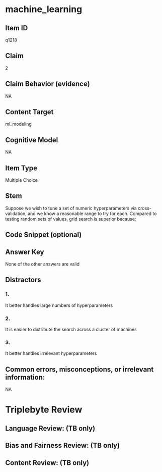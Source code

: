 # machine_learning

## Item ID
q1218

## Claim
2

## Claim Behavior (evidence)
NA

## Content Target
ml_modeling

## Cognitive Model
NA

## Item Type
Multiple Choice

## Stem
Suppose we wish to tune a set of numeric hyperparameters via cross-validation, and we know a reasonable range to try for each. Compared to testing random sets of values, grid search is superior because:

## Code Snippet (optional)


## Answer Key
None of the other answers are valid

## Distractors

### 1.
It better handles large numbers of hyperparameters

### 2.
It is easier to distribute the search across a cluster of machines

### 3.
It better handles irrelevant hyperparameters

## Common errors, misconceptions, or irrelevant information:
NA

# Triplebyte Review


## Language Review: (TB only)


## Bias and Fairness Review: (TB only)


## Content Review: (TB only)

